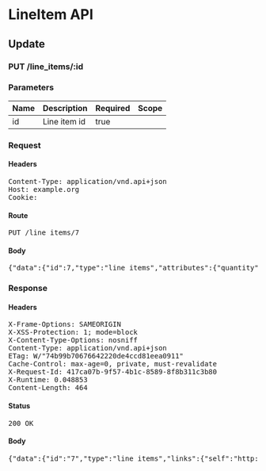 # LineItem API

## Update

### PUT /line_items/:id

### Parameters

| Name | Description | Required | Scope |
|------|-------------|----------|-------|
| id | Line item id | true |  |

### Request

#### Headers

<pre>Content-Type: application/vnd.api+json
Host: example.org
Cookie: </pre>

#### Route

<pre>PUT /line_items/7</pre>

#### Body

<pre>{"data":{"id":7,"type":"line_items","attributes":{"quantity":2}}}</pre>

### Response

#### Headers

<pre>X-Frame-Options: SAMEORIGIN
X-XSS-Protection: 1; mode=block
X-Content-Type-Options: nosniff
Content-Type: application/vnd.api+json
ETag: W/&quot;74b99b70676642220de4ccd81eea0911&quot;
Cache-Control: max-age=0, private, must-revalidate
X-Request-Id: 417ca07b-9f57-4b1c-8589-8f8b311c3b80
X-Runtime: 0.048853
Content-Length: 464</pre>

#### Status

<pre>200 OK</pre>

#### Body

<pre>{"data":{"id":"7","type":"line_items","links":{"self":"http://example.org/line_items/7"},"attributes":{"cart_id":8,"sale_price":"5.0","list_price":"5.0","quantity":2,"created_at":"2017-09-26T14:27:55.494Z","updated_at":"2017-09-26T14:27:55.503Z","source_id":7,"source_type":"Item","source_sku":"IMASKU","options":{}},"relationships":{"cart":{"links":{"self":"http://example.org/line_items/7/relationships/cart","related":"http://example.org/line_items/7/cart"}}}}}</pre>
